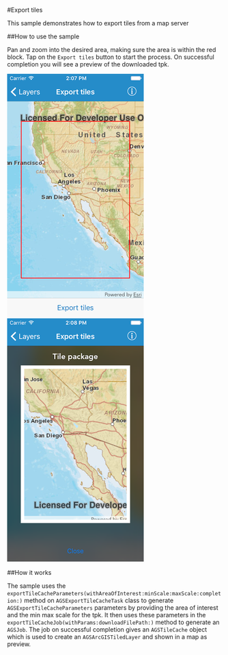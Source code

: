 #Export tiles

This sample demonstrates how to export tiles from a map server

##How to use the sample

Pan and zoom into the desired area, making sure the area is within the red block. Tap on the `Export tiles` button to start the process. On successful completion you will see a preview of the downloaded tpk.

![](image1.png)
![](image2.png)

##How it works

The sample uses the `exportTileCacheParameters(withAreaOfInterest:minScale:maxScale:completion:)` method on `AGSExportTileCacheTask` class to generate `AGSExportTileCacheParameters` parameters by providing the area of interest and the min max scale for the tpk. It then uses these parameters in the `exportTileCacheJob(withParams:downloadFilePath:)` method to generate an `AGSJob`. The job on successful completion gives an `AGSTileCache` object which is used to create an `AGSArcGISTiledLayer` and shown in a map as preview.





